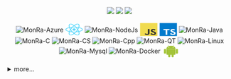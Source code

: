 <!--Hello
<h2><img src="https://emojis.slackmojis.com/emojis/images/1531849430/4246/blob-sunglasses.gif?1531849430" width="30"/> Hi 👋 , I'm MonRá! <img src="https://media.giphy.com/media/12oufCB0MyZ1Go/giphy.gif" width="50"></h2>
-->

<div>
  </p>
  <div align="center">
   <a href="https://www.facebook.com/ramon.chaib" target="_blank"><img src="https://img.shields.io/badge/-Facebook-%230077B5?style=for-the-badge&logo=facebook&logoColor=white" target="_blank"></a> 
  <a href="https://www.instagram.com/monrapps/" target="_blank"><img src="https://img.shields.io/badge/-Instagram-%23E4405F?style=for-the-badge&logo=instagram&logoColor=white" target="_blank"></a>
  <a href="https://www.linkedin.com/in/ramon-chaib-27007635/" target="_blank"><img src="https://img.shields.io/badge/-LinkedIn-%230077B5?style=for-the-badge&logo=linkedin&logoColor=white" target="_blank"></a>   
</div>
  
 <div style="display: inline_block" align="center"><br>
  <img align="center" alt="MonRa-Azure" height="30" width="40" src="https://cdn.jsdelivr.net/gh/devicons/devicon/icons/azure/azure-original.svg">
  <img align="center" alt="MonRa-React" height="30" width="40" src="https://raw.githubusercontent.com/devicons/devicon/master/icons/react/react-original.svg">
  <img align="center" alt="MonRa-NodeJs" height="30" width="40" src="https://cdn.jsdelivr.net/gh/devicons/devicon/icons/nodejs/nodejs-original.svg">
  <img align="center" alt="MonRa-Js" height="30" width="40" src="https://raw.githubusercontent.com/devicons/devicon/master/icons/javascript/javascript-original.svg">     <img align="center" alt="MonRa-Ts" height="30" width="40" src="https://raw.githubusercontent.com/devicons/devicon/master/icons/typescript/typescript-original.svg">
  <img align="center" alt="MonRa-Java" height="30" width="40" src="https://cdn.jsdelivr.net/gh/devicons/devicon/icons/java/java-original.svg">
  <img align="center" alt="MonRa-C" height="30" width="40" src="https://cdn.jsdelivr.net/gh/devicons/devicon/icons/c/c-original.svg">
  <img align="center" alt="MonRa-CS" height="30" width="40" src="https://cdn.jsdelivr.net/gh/devicons/devicon/icons/csharp/csharp-original.svg">
  <img align="center" alt="MonRa-Cpp" height="30" width="40" src="https://cdn.jsdelivr.net/gh/devicons/devicon/icons/cplusplus/cplusplus-original.svg">
  <img align="center" alt="MonRa-QT" height="30" width="40" src="https://cdn.jsdelivr.net/gh/devicons/devicon/icons/qt/qt-original.svg">
  <img align="center" alt="MonRa-Linux" height="30" width="40" src="https://cdn.jsdelivr.net/gh/devicons/devicon/icons/linux/linux-original.svg">
  <img align="center" alt="MonRa-Mysql" height="30" width="40" src="https://cdn.jsdelivr.net/gh/devicons/devicon/icons/mysql/mysql-original.svg">
  <img align="center" alt="MonRa-Docker" height="30" width="40" src="https://cdn.jsdelivr.net/gh/devicons/devicon/icons/docker/docker-original.svg">  
  <img align="center" alt="MonRa-Android" height="30" width="40" src="https://github.com/devicons/devicon/blob/master/icons/android/android-original.svg">
  
</div>
</a>

</br>
<!--
[![github activity graph](https://activity-graph.herokuapp.com/graph?username=monrapps&theme=chartreuse-dark)](https://github.com/monrapps/)
-->
<div>
<details>
      <summary>more...</summary>
      
<!--
### <img src="https://media.giphy.com/media/VgCDAzcKvsR6OM0uWg/giphy.gif" width="50"> A little more about me...  

```javascript
const monra = {
    pronouns: "He" | "Him",
    code: ["any"],
    askMeAbout: ["any"],
    technologies: {
        backEnd: {
            js: ["any"],
        },
        mobileApp: {
            native: ["Android Development"]
        },
        devOps: ["AWS", "Docker🐳", "Route53", "Nginx"],
        databases: ["mongo", "MySql", "sqlite"],
        misc: ["Firebase", "Socket.IO", "selenium", "open-cv", "php", "SuiteApp"]
    },
    architecture: ["Serverless Architecture", "Progressive web applications", "Single page applications"],
    currentFocus: "Building Robots to ease opertations",
    funFact: "There are two ways to write error-free programs; only the third one works"
};
```
-->

---
<!--START_SECTION:waka-->
![Code Time](http://img.shields.io/badge/Code%20Time-1%2C204%20hrs%206%20mins-blue)

![Profile Views](http://img.shields.io/badge/Profile%20Views-0-blue)

![Lines of code](https://img.shields.io/badge/From%20Hello%20World%20I%27ve%20Written-1.2%20million%20lines%20of%20code-blue)

**🐱 My GitHub Data** 

> 📦 65.9 kB Used in GitHub's Storage 
 > 
> 🏆 2,459 Contributions in the Year 2025
 > 
> 🚫 Not Opted to Hire
 > 
> 📜 24 Public Repositories 
 > 
> 🔑 20 Private Repositories 
 > 
**I'm an Early 🐤** 

```text
🌞 Morning                6201 commits        ████████░░░░░░░░░░░░░░░░░   32.75 % 
🌆 Daytime                7124 commits        █████████░░░░░░░░░░░░░░░░   37.62 % 
🌃 Evening                3243 commits        ████░░░░░░░░░░░░░░░░░░░░░   17.13 % 
🌙 Night                  2368 commits        ███░░░░░░░░░░░░░░░░░░░░░░   12.51 % 
```
📅 **I'm Most Productive on Thursday** 

```text
Monday                   3383 commits        ████░░░░░░░░░░░░░░░░░░░░░   17.87 % 
Tuesday                  3243 commits        ████░░░░░░░░░░░░░░░░░░░░░   17.13 % 
Wednesday                3591 commits        █████░░░░░░░░░░░░░░░░░░░░   18.96 % 
Thursday                 3821 commits        █████░░░░░░░░░░░░░░░░░░░░   20.18 % 
Friday                   2800 commits        ████░░░░░░░░░░░░░░░░░░░░░   14.79 % 
Saturday                 1105 commits        █░░░░░░░░░░░░░░░░░░░░░░░░   05.84 % 
Sunday                   993 commits         █░░░░░░░░░░░░░░░░░░░░░░░░   05.24 % 
```


📊 **This Week I Spent My Time On** 

```text
🕑︎ Time Zone: America/Sao_Paulo

💬 Programming Languages: 
Other                    12 hrs 6 mins       █████████████████░░░░░░░░   67.28 % 
Bash                     2 hrs 26 mins       ███░░░░░░░░░░░░░░░░░░░░░░   13.60 % 
Makefile                 1 hr 6 mins         ██░░░░░░░░░░░░░░░░░░░░░░░   06.20 % 
Markdown                 43 mins             █░░░░░░░░░░░░░░░░░░░░░░░░   04.06 % 
XML                      28 mins             █░░░░░░░░░░░░░░░░░░░░░░░░   02.64 % 

🔥 Editors: 
VS Code                  18 hrs              █████████████████████████   100.00 % 

🐱‍💻 Projects: 
gww-v6i                  13 hrs 10 mins      ██████████████████░░░░░░░   73.18 % 
gww-v6i_jiga             2 hrs 31 mins       ████░░░░░░░░░░░░░░░░░░░░░   14.06 % 
Markdown                 44 mins             █░░░░░░░░░░░░░░░░░░░░░░░░   04.13 % 
buildroot                26 mins             █░░░░░░░░░░░░░░░░░░░░░░░░   02.46 % 
kernel                   18 mins             ░░░░░░░░░░░░░░░░░░░░░░░░░   01.73 % 

💻 Operating System: 
WSL                      17 hrs 15 mins      ████████████████████████░   95.87 % 
Windows                  44 mins             █░░░░░░░░░░░░░░░░░░░░░░░░   04.13 % 
```

**I Mostly Code in C++** 

```text
C                        15 repos            ████░░░░░░░░░░░░░░░░░░░░░   17.24 % 
JavaScript               9 repos             ███░░░░░░░░░░░░░░░░░░░░░░   10.34 % 
Python                   9 repos             ███░░░░░░░░░░░░░░░░░░░░░░   10.34 % 
Shell                    6 repos             ██░░░░░░░░░░░░░░░░░░░░░░░   06.90 % 
HTML                     6 repos             ██░░░░░░░░░░░░░░░░░░░░░░░   06.90 % 
```



**Timeline**

![Lines of Code chart](https://raw.githubusercontent.com/monrapps/monrapps/master/assets/bar_graph.png)


 Last Updated on 20/06/2025 08:22:35 UTC
<!--END_SECTION:waka-->

